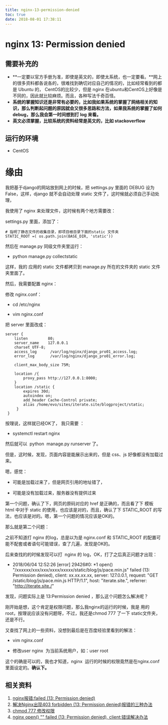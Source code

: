```yaml
---
title: nginx-13-permission-denied
toc: true
date: 2018-08-01 17:38:11
---
```

# nginx 13: Permission denied


## 需要补充的

* **一定要以官方手册为准，即使是英文的，即使太系统，也一定要看。**网上的很多资料都各说各的，很难找到确切对应自己的情况的，比如经常看到的都是 Ubuntu 的， CentOS的比较少，但是 nginx 在ubuntu和CentOS上好像是不同的，因此就比较麻烦。而且，各种写法千奇百怪。
* **系统的掌握知识还是非常有必要的，比如我如果系统的掌握了网络相关的知识，那么判断起问题的原因就会又很多思路和方法，如果我系统的掌握了如何 debug，那么我会第一时间想到打 log 来看。**
* **英文必须掌握，比较系统的资料经常是英文的，比如 stackoverflow**




## 运行的环境

* CentOS





# 缘由


我把基于django的网站放到网上的时候，把 settings.py 里面的 DEBUG 设为 False，这样，django 就不会自动处理 static 文件了，这时候就必须自己手动处理，

我使用了 nginx 来处理文件，这时候有两个地方需要改：

settings.py 里面，添加了：


    # 指明了静态文件的收集目录，即项目根目录下面的static 文件夹
    STATIC_ROOT =( os.path.join(BASE_DIR, 'static'))


然后在 manage.py 同级文件夹里运行：




  * python manage.py collectstatic


这样，我的 应用的 static 文件都拷贝到 manage.py 所在的文件夹的 static 文件夹里面了。

然后，我需要配置 nginx：

修改 nginx.conf：


  * cd /etc/nginx


  * vim nginx.conf


把 server 里面改成：


    server {
        listen         80;
        server_name    127.0.0.1
        charset UTF-8;
        access_log      /var/log/nginx/django_pro01_access.log;
        error_log       /var/log/nginx/django_pro01_error.log;

        client_max_body_size 75M;

        location /{
            proxy_pass http://127.0.0.1:8000;
        }
        location /static {
            expires 30d;
            autoindex on;
            add_header Cache-Control private;
            alias /home/evo/sites/iterate.site/blogproject/static;
         }
     }


按理说，这样就已经OK了， 我只需要 ：




  * systemctl restart nginx


然后就可以  python  manage.py runserver 了。

但是，这时候，发现，页面内容是能展示出来的，但是 css、js 好像都没有加载过来。

嗯，感觉：


  * 可能是加载过来了，但是网页引用的地址错了，


  * 可能是没有加载过来，服务器没有提供过来


第一个问题，确认了下，网页的原码对应的 href 是正确的，而且看了下 模板 html 中对于 static 的使用，也应该是对的，而且，确认了下 STATIC_ROOT 的写法，也应该是对的。嗯，第一个问题的情况应该是OK的。

那么就是第二个问题：

之前不知道打 nginx 的log，总是以为是 nginx.conf 和 STATIC_ROOT 的配置可能不配套或者语句可能错误，查了几遍，发现是OK的。

后来查找的的时候发现可以打  nginx 的 log，OK，打了之后真正问题才出现：


  * 2018/06/04 12:52:26 [error] 29426#0: *1 open() "/xxxxxx/xxx/xxx/xxxx/xxxxx/static/blog/js/pace.min.js" failed (13: Permission denied), client: xx.xx.xx.xx, server: 127.0.0.1, request: "GET /static/blog/js/pace.min.js HTTP/1.1", host: "iterate.site.", referrer: "http://iterate.site./"


发现，问题实际上是 13:Permission denied ，那么这个问题怎么解决呢？

刚开始是想，这个肯定是权限问题，那么我nginx的运行的时候，我是 用的 root，按理说应该没有问题呀，不过，我还是chmod 777 了一下 static文件夹，还是不行。

又查找了网上的一些资料，没想到最后是在百度经验里看到的解法：


  * vim nginx.conf


  * 修改user nginx  为当前系统用户，如：user root


这个的确是可以的，我也才知道，nginx  运行的时候的权限竟然是在nginx.conf 里面设定的。**确认下。**








## 相关资料

1. [nginx报错:failed (13: Permission denied)](https://jingyan.baidu.com/article/64d05a023f8d46de55f73b37.html)
2. [解决Nginx出现403 forbidden (13: Permission denied)报错的三种办法](http://www.shuchengxian.com/article/658.html)
3. [chmod 777 修改权限](https://www.cnblogs.com/sipher/articles/2429772.html)
4. [nginx open() "" failed (13: Permission denied), client:错误解决办法](https://blog.csdn.net/watsy/article/details/10010009)
